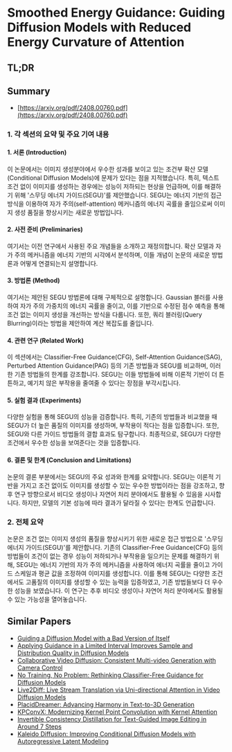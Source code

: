 # Smoothed Energy Guidance: Guiding Diffusion Models with Reduced Energy Curvature of Attention
## TL;DR
## Summary
- [https://arxiv.org/pdf/2408.00760.pdf](https://arxiv.org/pdf/2408.00760.pdf)

### 1. 각 섹션의 요약 및 주요 기여 내용 

#### 1. 서론 (Introduction)
이 논문에서는 이미지 생성분야에서 우수한 성과를 보이고 있는 조건부 확산 모델(Conditional Diffusion Models)에 문제가 있다는 점을 지적했습니다. 특히, 텍스트 조건 없이 이미지를 생성하는 경우에는 성능이 저하되는 현상을 언급하며, 이를 해결하기 위해 '스무딩 에너지 가이드(SEGU)'를 제안했습니다. SEGU는 에너지 기반의 접근 방식을 이용하여 자가 주의(self-attention) 메커니즘의 에너지 곡률을 줄임으로써 이미지 생성 품질을 향상시키는 새로운 방법입니다.

#### 2. 사전 준비 (Preliminaries)
여기서는 이전 연구에서 사용된 주요 개념들을 소개하고 재정의합니다. 확산 모델과 자가 주의 메커니즘을 에너지 기반의 시각에서 분석하며, 이들 개념이 논문의 새로운 방법론과 어떻게 연결되는지 설명합니다.

#### 3. 방법론 (Method)
여기서는 제안된 SEGU 방법론에 대해 구체적으로 설명합니다. Gaussian 블러를 사용하여 자가 주의 가중치의 에너지 곡률을 줄이고, 이를 기반으로 수정된 점수 예측을 통해 조건 없는 이미지 생성을 개선하는 방식을 다룹니다. 또한, 쿼리 블러링(Query Blurring)이라는 방법을 제안하여 계산 복잡도를 줄입니다.

#### 4. 관련 연구 (Related Work)
이 섹션에서는 Classifier-Free Guidance(CFG), Self-Attention Guidance(SAG), Perturbed Attention Guidance(PAG) 등의 기존 방법들과 SEGU를 비교하며, 이러한 기존 방법들의 한계를 강조합니다. SEGU는 이들 방법들에 비해 이론적 기반이 더 튼튼하고, 예기치 않은 부작용을 줄여줄 수 있다는 장점을 부각시킵니다.

#### 5. 실험 결과 (Experiments)
다양한 실험을 통해 SEGU의 성능을 검증합니다. 특히, 기존의 방법들과 비교했을 때 SEGU가 더 높은 품질의 이미지를 생성하며, 부작용이 적다는 점을 입증합니다. 또한, SEGU와 다른 가이드 방법들의 결합 효과도 탐구합니다. 최종적으로, SEGU가 다양한 조건에서 우수한 성능을 보여준다는 것을 입증합니다.

#### 6. 결론 및 한계 (Conclusion and Limitations)
논문의 결론 부분에서는 SEGU의 주요 성과와 한계를 요약합니다. SEGU는 이론적 기반을 가지고 조건 없이도 이미지를 생성할 수 있는 우수한 방법이라는 점을 강조하고, 향후 연구 방향으로서 비디오 생성이나 자연어 처리 분야에서도 활용될 수 있음을 시사합니다. 하지만, 모델의 기본 성능에 따라 결과가 달라질 수 있다는 한계도 언급합니다.

### 2. 전체 요약
논문은 조건 없는 이미지 생성의 품질을 향상시키기 위한 새로운 접근 방법으로 '스무딩 에너지 가이드(SEGU)'를 제안합니다. 기존의 Classifier-Free Guidance(CFG) 등의 방법들이 조건이 없는 경우 성능이 저하되거나 부작용을 일으키는 문제를 해결하기 위해, SEGU는 에너지 기반의 자가 주의 메커니즘을 사용하여 에너지 곡률을 줄이고 가이드 스케일과 평균 값을 조정하여 이미지를 생성합니다. 이를 통해 SEGU는 다양한 조건에서도 고품질의 이미지를 생성할 수 있는 능력을 입증하였고, 기존 방법들보다 더 우수한 성능을 보였습니다. 이 연구는 추후 비디오 생성이나 자연어 처리 분야에서도 활용될 수 있는 가능성을 열어놓습니다.

## Similar Papers
- [Guiding a Diffusion Model with a Bad Version of Itself](2406.02507.md)
- [Applying Guidance in a Limited Interval Improves Sample and Distribution Quality in Diffusion Models](2404.07724.md)
- [Collaborative Video Diffusion: Consistent Multi-video Generation with Camera Control](2405.17414.md)
- [No Training, No Problem: Rethinking Classifier-Free Guidance for Diffusion Models](2407.02687.md)
- [Live2Diff: Live Stream Translation via Uni-directional Attention in Video Diffusion Models](2407.08701.md)
- [PlacidDreamer: Advancing Harmony in Text-to-3D Generation](2407.13976.md)
- [KPConvX: Modernizing Kernel Point Convolution with Kernel Attention](2405.13194.md)
- [Invertible Consistency Distillation for Text-Guided Image Editing in Around 7 Steps](2406.14539.md)
- [Kaleido Diffusion: Improving Conditional Diffusion Models with Autoregressive Latent Modeling](2405.21048.md)
